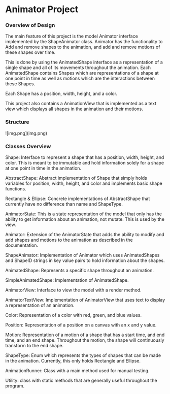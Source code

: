 # Animator Project
 
<h3>Overview of Design</h3>

The main feature of this project is the model Animator interface 
implemented by the ShapeAnimator class. Animator has the functionality
to Add and remove shapes to the animation, and add and remove motions
of these shapes over time.

This is done by using the AnimatedShape interface as a representation
of a single shape and all of its movements throughout the animation.
Each AnimatedShape contains Shapes which are representations of
a shape at one point in time as well as motions which are the
interactions between these Shapes.

Each Shape has a position, width, height, and a color.

This project also contains a AnimationView that is implemented
as a text view which displays all shapes in the animation and
their motions.

<h3>Structure</h3>
![img.png](img.png)

<h3>Classes Overview</h3>

Shape: Interface to represent a shape that has a position, width,
height, and color. This is meant to be immutable and hold 
information solely for a shape at one point in time in the animation.

AbstractShape: Abstract implementation of Shape that simply holds
variables for position, width, height, and color and implements
basic shape functions.

Rectangle & Ellipse: Concrete implementations of AbstractShape
that currently have no difference than name and ShapeType.

AnimatorState: This is a state representation of the model that
only has the ability to get information about an animation, not 
mutate. This is used by the view.

Animator: Extension of the AnimatorState that adds the ability
to modify and add shapes and motions to the animation as described
in the documentation.

ShapeAnimator: Implementation of Animator which uses AnimatedShapes and 
ShapeID strings in key value pairs to hold information about the shapes.

AnimatedShape: Represents a specific shape throughout an animation.

SimpleAnimatedShape: Implementation of AnimatedShape.

AnimatorView: Interface to view the model with a render method.

AnimatorTextView: Implementation of AnimatorView that uses text
to display a representation of an animation.

Color: Representation of a color with red, green, and blue values.

Position: Representation of a position on a canvas with an x and y
value.

Motion: Representation of a motion of a shape that has a start time, 
and end time, and an end shape. Throughout the motion, the shape will
continuously transform to the end shape. 

ShapeType: Enum which represents the types of shapes that can be
made in the animation. Currently, this only holds Rectangle and Ellipse.

AnimationRunner: Class with a main method used for manual testing.

Utility: class with static methods that are generally useful
throughout the program.